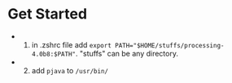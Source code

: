 # Get Started
* 1. in .zshrc file add `export PATH="$HOME/stuffs/processing-4.0b8:$PATH"`. "stuffs" can be any directory.  
* 2. add `pjava` to `/usr/bin/`

